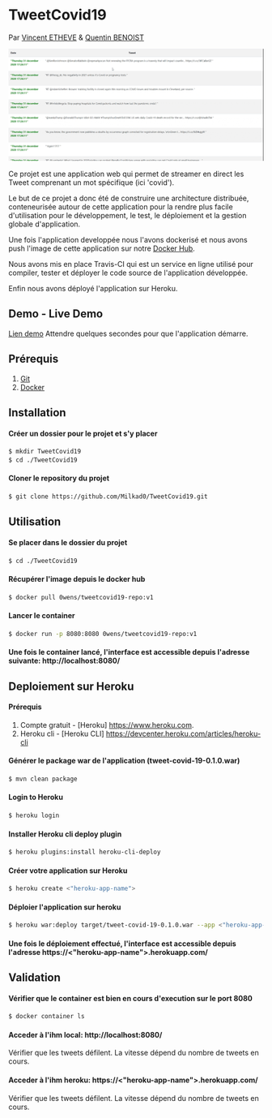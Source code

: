 # TweetCovid19

Par [Vincent ETHEVE](mailto:vincent.etheve@edu.ece.fr) & [Quentin BENOIST](mailto:quentin.benoist@edu.ece.fr)

![](img/recording.gif)

Ce projet est une application web qui permet de streamer en direct les Tweet comprenant un mot spécifique (ici 'covid').

Le but de ce projet a donc été de construire une architecture distribuée, conteneurisée autour de cette application pour la rendre plus facile d'utilisation pour le développement, le test, le déploiement et la gestion globale d'application.

Une fois l'application developpée nous l'avons dockerisé et nous avons push l'image de cette application sur notre [Docker Hub](https://hub.docker.com/r/0wens/tweetcovid19-repo).

Nous avons mis en place Travis-CI qui est un service en ligne utilisé pour compiler, tester et déployer le code source de l'application développée. 

Enfin nous avons déployé l'application sur Heroku.

## Demo - Live Demo 
[Lien demo](https://tweetcovid19.herokuapp.com/)
Attendre quelques secondes pour que l'application démarre.


## Prérequis
1. [Git](https://git-scm.com/book/fr/v2/Démarrage-rapide-Installation-de-Git)
2. [Docker](https://docs.docker.com/get-docker/)


## Installation

#### Créer un dossier pour le projet et s'y placer
```bash
$ mkdir TweetCovid19
$ cd ./TweetCovid19
```

#### Cloner le repository du projet
```bash
$ git clone https://github.com/Milkad0/TweetCovid19.git
```


## Utilisation

#### Se placer dans le dossier du projet
```bash
$ cd ./TweetCovid19
```

#### Récupérer l'image depuis le docker hub
```bash
$ docker pull 0wens/tweetcovid19-repo:v1
```

#### Lancer le container
```bash
$ docker run -p 8080:8080 0wens/tweetcovid19-repo:v1
```

#### Une fois le container lancé, l'interface est accessible depuis l'adresse suivante: http://localhost:8080/


## Deploiement sur Heroku

#### Prérequis
1. Compte gratuit - [Heroku] https://www.heroku.com.
2. Heroku cli - [Heroku CLI] https://devcenter.heroku.com/articles/heroku-cli

#### Générer le package war de l'application (tweet-covid-19-0.1.0.war)
```sh
$ mvn clean package
```

#### Login to Heroku 
```sh
$ heroku login
```

#### Installer Heroku cli deploy plugin
```sh
$ heroku plugins:install heroku-cli-deploy
```

#### Créer votre application sur Heroku
```sh
$ heroku create <"heroku-app-name">
```

#### Déploier l'application sur heroku
```sh
$ heroku war:deploy target/tweet-covid-19-0.1.0.war --app <"heroku-app-name">
```

#### Une fois le déploiement effectué, l'interface est accessible depuis l'adresse https://<"heroku-app-name">.herokuapp.com/


## Validation

#### Vérifier que le container est bien en cours d'execution sur le port 8080
```bash
$ docker container ls
```

#### Acceder à l'ihm local: http://localhost:8080/
Vérifier que les tweets défilent. La vitesse dépend du nombre de tweets en cours.

#### Acceder à l'ihm heroku: https://<"heroku-app-name">.herokuapp.com/
Vérifier que les tweets défilent. La vitesse dépend du nombre de tweets en cours.

